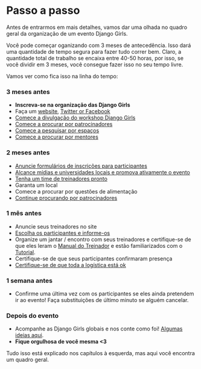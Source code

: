 # Passo a passo

Antes de entrarmos em mais detalhes, vamos dar uma olhada no quadro geral da organização de um evento Django Girls.

Você pode começar oganizando com 3 meses de antecedência. Isso dará uma quantidade de tempo segura para fazer tudo correr bem. Claro, a quantidade total de trabalho se encaixa entre 40-50 horas, por isso, se você dividir em 3 meses, você consegue fazer isso no seu tempo livre.

Vamos ver como fica isso na linha do tempo:

### 3 meses antes

- __Inscreva-se na organização das Django Girls__
- Faça um [website](../website/README.md), [Twitter or Facebook](../promotion/README.md)
- [Comece a divulgação do workshop Django Girls](../promotion/README.md)
- [Comece a procurar por patrocinadores](../sponsors/README.md)
- [Comece a pesquisar por espaços](../logistics/README.md)
- [Comece a procurar por mentores](../coaches/README.md)

### 2 meses antes

- [Anuncie formulários de inscrições para participantes](../attendees/README.md)
- [Alcance mídias e universidades locais e promova ativamente o evento](../promotion/README.md)
- [Tenha um time de treinadores pronto](../coaches/README.md)
- Garanta um local
- Comece a procurar por questões de alimentação
- [Continue procurando por patrocinadores](../sponsors/README.md)

### 1 mês antes

- Anuncie seus treinadores no site
- [Escolha os participantes e informe-os](http://organize.djangogirls.org/attendees/README.md#how-to-choose-attendees)
- Organize um jantar / encontro com seus treinadores e certifique-se de que eles leram o [Manual do Treinador](http://coach.djangogirls.org/) e estão familiarizados com o [Tutorial](../tutorial/README.md).
- Certifique-se de que seus participantes confirmaram presença
- [Certifique-se de que toda a logística está ok](../logistics/README.md)

### 1 semana antes

- Confirme uma última vez com os participantes se eles ainda pretendem ir ao evento! Faça substituições de último minuto se alguém cancelar.

### Depois do evento

-  Acompanhe as Django Girls globais e nos conte como foi! [Algumas ideias aqui](..//after_the_event/README.md).
- __Fique orgulhosa de você mesma <3__

Tudo isso está explicado nos capítulos à esquerda, mas aqui você encontra um quadro geral.
